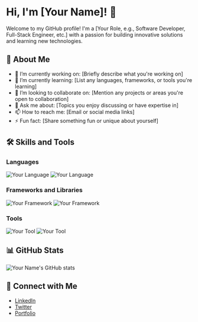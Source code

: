 # Hi, I'm [Your Name]! 👋

Welcome to my GitHub profile! I'm a [Your Role, e.g., Software Developer, Full-Stack Engineer, etc.] with a passion for building innovative solutions and learning new technologies.

## 🚀 About Me

- 🔭 I’m currently working on: [Briefly describe what you're working on]
- 🌱 I’m currently learning: [List any languages, frameworks, or tools you're learning]
- 👯 I’m looking to collaborate on: [Mention any projects or areas you're open to collaboration]
- 💬 Ask me about: [Topics you enjoy discussing or have expertise in]
- 📫 How to reach me: [Email or social media links]
- ⚡ Fun fact: [Share something fun or unique about yourself]

## 🛠️ Skills and Tools

### Languages
![Your Language](https://img.shields.io/badge/-[Language]-[Color]?logo=[Language]&logoColor=white)
![Your Language](https://img.shields.io/badge/-[Language]-[Color]?logo=[Language]&logoColor=white)

### Frameworks and Libraries
![Your Framework](https://img.shields.io/badge/-[Framework]-[Color]?logo=[Framework]&logoColor=white)
![Your Framework](https://img.shields.io/badge/-[Library]-[Color]?logo=[Library]&logoColor=white)

### Tools
![Your Tool](https://img.shields.io/badge/-[Tool]-[Color]?logo=[Tool]&logoColor=white)
![Your Tool](https://img.shields.io/badge/-[Tool]-[Color]?logo=[Tool]&logoColor=white)

## 📊 GitHub Stats

![Your Name's GitHub stats](https://github-readme-stats.vercel.app/api?username=yourusername&show_icons=true&theme=radical)

## 🔗 Connect with Me
- [LinkedIn](https://linkedin.com/in/yourlinkedin)
- [Twitter](https://twitter.com/yourtwitter)
- [Portfolio](https://yourportfolio.com)

